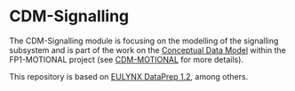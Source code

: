 # CDM-Signalling

The CDM-Signalling module is focusing on the modelling of the signalling subsystem and is part of the work on the [Conceptual Data Model](https://github.com/UICrail/CDM-MOTIONAL/wiki/01-%E2%80%90-What-is-the-CDM%3F) within the FP1-MOTIONAL project (see [CDM-MOTIONAL](https://github.com/UICrail/CDM-MOTIONAL) for more details).

This repository is based on [EULYNX DataPrep 1.2](https://eulynx.eu/resource-hub-dataprep-model/), among others.

